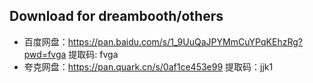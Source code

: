 ## Download for dreambooth/others

- 百度网盘：https://pan.baidu.com/s/1_9UuQaJPYMmCuYPqKEhzRg?pwd=fvga 提取码: fvga 
- 夸克网盘：https://pan.quark.cn/s/0af1ce453e99 提取码：jjk1
